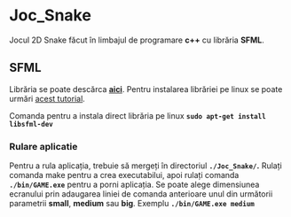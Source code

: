 # Joc_Snake
Jocul 2D Snake făcut în limbajul de programare **c++** cu librăria **SFML**.
## SFML
Librăria se poate descărca [**aici**](https://www.google.com/search?q=sfml+download&rlz=1C1GCEA_enRO901RO901&oq=sfml+download&aqs=chrome..69i57j0i512j0i22i30l4j0i15i22i30l2j0i22i30l2.3026j0j7&sourceid=chrome&ie=UTF-8#:~:text=Rezultate%20C%C4%83utare-,Download%20%2D%20SFML,-sfml%2Ddev.org).
Pentru instalarea librăriei pe linux se poate urmări [acest tutorial](https://www.sfml-dev.org/tutorials/2.5/start-linux.php).

Comanda pentru a instala direct librăria pe linux **`sudo apt-get install libsfml-dev`**
### Rulare aplicatie
Pentru a rula aplicația, trebuie să mergeți în directoriul **`./Joc_Snake/`.**
Rulați comanda make pentru a crea executabilui, apoi rulați comanda **`./bin/GAME.exe`** pentru a porni aplicația. Se poate alege dimensiunea ecranului prin adaugarea liniei de comanda anterioare unul din următorii parametrii **small**, **medium** sau **big**. Exemplu **`./bin/GAME.exe medium`**

